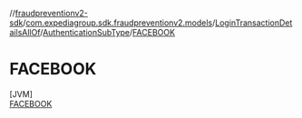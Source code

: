//[fraudpreventionv2-sdk](../../../../../index.md)/[com.expediagroup.sdk.fraudpreventionv2.models](../../../index.md)/[LoginTransactionDetailsAllOf](../../index.md)/[AuthenticationSubType](../index.md)/[FACEBOOK](index.md)

# FACEBOOK

[JVM]\
[FACEBOOK](index.md)
